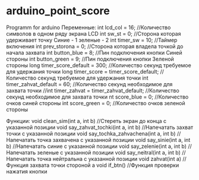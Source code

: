 # arduino_point_score
Programm for arduino
Переменные:
int lcd_col = 16; //Количество символов в одном ряду экрана LCD
int sw_st = 0;  //Сторона которая удерживает точку Синие - 1 зеленые - 2
int timer_sw = 10; //Таймер включения
int prev_storona = 0; //Сторона которая владела точкой до начала захвата
int button_blue = 8; //Пин подключения кнопки Синей стороны
int button_green = 9; //Пин подключения кнопки Зеленой стороны
long timer_score_default = 300; //Количество секунд требуемое для удержания точки
long timer_score = timer_score_default; //Количество секунд требуемое для удержания точки
int timer_zahvat_default = 60; //Количество секунд необходимое для захвата точки
//int timer_zahvat = timer_zahvat_default; //Количество секунд необходимое для захвата точки
nt score_blue = 0; //Количество очков синей стороны
int score_green = 0;  //Количество очков зеленой стороны

Функции:
void clean_sim(int a, int b) //Стереть экран до конца с указанной позиции
void say_zahvat_tochki(int a, int b) //Напечатать захват точки с указанной позиции
void say_tochka_zahvachena(int a, int b) //Напечатать точка захвачена с указанной позиции
void say_sinie(int a, int b) //Напечатать синие с указанной позиции
void say_zelenie(int a, int b) //Напечатать зеленые с указанной позиции
void say_neitral(int a, int b) //Напечатать точка нейтральна с указанной позиции
void zahvat(int a) //Функция захвата точки стороной а
void if_btn() //Функция проверки нажатия кнопки